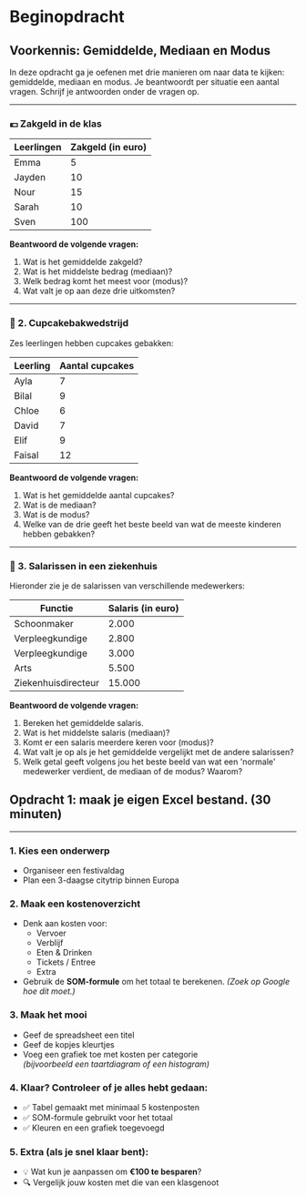 # Beginopdracht
## Voorkennis: Gemiddelde, Mediaan en Modus
In deze opdracht ga je oefenen met drie manieren om naar data te kijken: gemiddelde, mediaan en modus. Je beantwoordt per situatie een aantal vragen. Schrijf je antwoorden onder de vragen op.

---

### 💶 Zakgeld in de klas

|Leerlingen|Zakgeld (in euro)|
|------------|---------|
|Emma|5|
|Jayden|10|
|Nour|15|
|Sarah|10|
|Sven|100|

**Beantwoord de volgende vragen:**

1. Wat is het gemiddelde zakgeld? 
2. Wat is het middelste bedrag (mediaan)? 
3. Welk bedrag komt het meest voor (modus)? 
4. Wat valt je op aan deze drie uitkomsten?

---

### 🧁 2. Cupcakebakwedstrijd

Zes leerlingen hebben cupcakes gebakken:

| Leerling | Aantal cupcakes |
|----------|-----------------|
| Ayla     | 7               |
| Bilal    | 9               |
| Chloe    | 6               |
| David    | 7               |
| Elif     | 9               |
| Faisal   | 12              |

**Beantwoord de volgende vragen:**

1. Wat is het gemiddelde aantal cupcakes?  
2. Wat is de mediaan?  
3. Wat is de modus?  
4. Welke van de drie geeft het beste beeld van wat de meeste kinderen hebben gebakken?  

---

### 🏥 3. Salarissen in een ziekenhuis

Hieronder zie je de salarissen van verschillende medewerkers:

| Functie             | Salaris (in euro) |
|---------------------|-------------------|
| Schoonmaker         | 2.000             |
| Verpleegkundige     | 2.800             |
| Verpleegkundige     | 3.000             |
| Arts                | 5.500             |
| Ziekenhuisdirecteur | 15.000            |

**Beantwoord de volgende vragen:**

1. Bereken het gemiddelde salaris.  
2. Wat is het middelste salaris (mediaan)?  
3. Komt er een salaris meerdere keren voor (modus)?  
4. Wat valt je op als je het gemiddelde vergelijkt met de andere salarissen?  
5. Welk getal geeft volgens jou het beste beeld van wat een 'normale' medewerker verdient, de mediaan of de modus? Waarom?  

## Opdracht 1: maak je eigen Excel bestand. (30 minuten)
---

### 1. Kies een onderwerp
- Organiseer een festivaldag  
- Plan een 3-daagse citytrip binnen Europa  

### 2. Maak een kostenoverzicht
- Denk aan kosten voor:
  - Vervoer  
  - Verblijf  
  - Eten & Drinken  
  - Tickets / Entree  
  - Extra  
- Gebruik de **SOM-formule** om het totaal te berekenen. *(Zoek op Google hoe dit moet.)*

### 3. Maak het mooi
- Geef de spreadsheet een titel  
- Geef de kopjes kleurtjes  
- Voeg een grafiek toe met kosten per categorie  
  *(bijvoorbeeld een taartdiagram of een histogram)*  

### 4. Klaar? Controleer of je alles hebt gedaan:
- ✅ Tabel gemaakt met minimaal 5 kostenposten  
- ✅ SOM-formule gebruikt voor het totaal  
- ✅ Kleuren en een grafiek toegevoegd  

### 5. Extra (als je snel klaar bent):
- 💡 Wat kun je aanpassen om **€100 te besparen**?  
- 🔍 Vergelijk jouw kosten met die van een klasgenoot  
